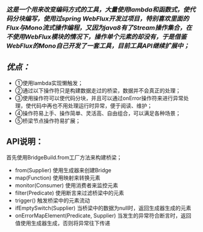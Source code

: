 ### *这是一个用来改变编码方式的工具，大量使用lambda和函数式，使代码分块编写，使用过spring WebFlux开发过项目，特别喜欢里面的Flux与Mono流式操作编程，又因为java8有了Stream操作集合，在不使用WebFlux模块的情况下，操作单个元素的却没有，于是借鉴WebFlux的Mono自己开发了一套工具，目前工具API继续扩展中；*
## *优点：*
* ①使用lambda实现懒触发；
* ②通过以下操作符只是构建数据走过的桥梁，数据并不会真正的处理；
* ③使用操作符可以使代码分块，并且可以通过onError操作符来进行异常处理，使代码中再也不用处理运行时异常，便于阅读、维护；
* ④操作符易上手、操作简单、灵活高、自由组合，可以满足各种场景；
* ⑤桥梁节点操作符易扩展；
## API说明：
首先使用BridgeBuild.from工厂方法来构建桥梁；
* from(Supplier) 使用生成器来创建Bridge
* map(Function)  使用映射来转换元素
* monitor(Consumer)  使用消费者来监控元素   
* filter(Predicate)  使用断言来过滤桥梁中的元素
* trigger()     触发桥梁中的元素流动
* ifEmptySwitch(Supplier)  当桥梁中的数据为null时，返回生成器生成的元素
* onErrorMapElement(Predicate, Supplier)  当发生的异常符合断言时，返回值使用生成器生成，否则将异常往下传递

